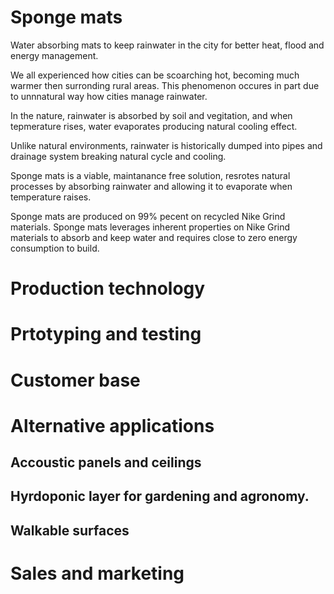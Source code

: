 
# Sponge mats
Water absorbing mats to keep rainwater in the city for better heat, flood and energy management.


We all experienced how cities can be scoarching hot, becoming much warmer then surronding rural areas. This phenomenon occures in part due to unnnatural way how cities manage rainwater.

In the nature, rainwater is absorbed by soil and vegitation, and when tepmerature rises, water evaporates producing natural cooling effect.

Unlike natural environments, rainwater is historically dumped into pipes and drainage system breaking natural cycle and cooling.

Sponge mats is a viable, maintanance free solution, resrotes natural processes by absorbing rainwater and allowing it to evaporate when temperature raises.

Sponge mats are produced on 99% pecent on recycled Nike Grind materials.
Sponge mats leverages inherent properties on Nike Grind materials to absorb and keep water and requires close to zero energy consumption to build.

# Production technology

# Prtotyping and testing

# Customer base

# Alternative applications

## Accoustic panels and ceilings

## Hyrdoponic layer for gardening and agronomy.

## Walkable surfaces


# Sales and marketing

